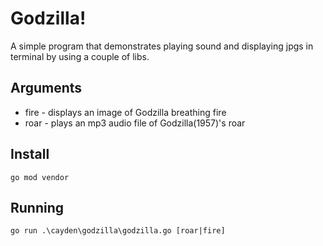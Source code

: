 # Godzilla!
A simple program that demonstrates playing sound and displaying jpgs in terminal by using a couple of libs.
## Arguments
* fire - displays an image of Godzilla breathing fire
* roar - plays an mp3 audio file of Godzilla(1957)'s roar

## Install
```
go mod vendor
```
## Running
```
go run .\cayden\godzilla\godzilla.go [roar|fire]
```